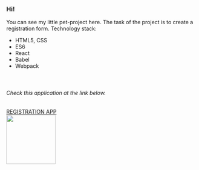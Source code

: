 ### Hi!

You can see my little pet-project here.
The task of the project is to create a registration form.
Technology stack:

- HTML5, CSS
- ES6
- React
- Babel
- Webpack
  <br>
  <br>
  <br>

###### Сheck this application at the link below.

<a href="https://ferbiy.github.io/Registration/dist/index.html"  >REGISTRATION APP</a><br>
<a href="https://ferbiy.github.io/Registration/dist/index.html"  ><img src="https://ferbiy.github.io/Registration/src/img/reg-icon.png" width="130" height="130"></a>
